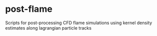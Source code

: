 # post-flame
Scripts for post-processing CFD flame simulations using kernel density estimates along lagrangian particle tracks
